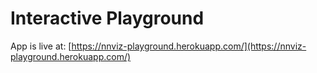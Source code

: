 # Interactive Playground

App is live at: [https://nnviz-playground.herokuapp.com/](https://nnviz-playground.herokuapp.com/)
